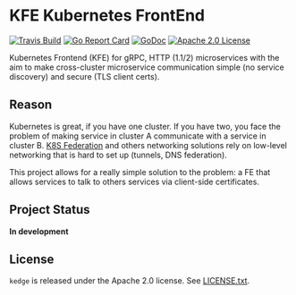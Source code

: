 # KFE Kubernetes FrontEnd

[![Travis Build](https://travis-ci.org/mwitkow/kedge.svg?branch=master)](https://travis-ci.org/mwitkow/kedge)
[![Go Report Card](https://goreportcard.com/badge/github.com/mwitkow/kedge)](https://goreportcard.com/report/github.com/mwitkow/kedge)
[![GoDoc](http://img.shields.io/badge/GoDoc-Reference-blue.svg)](https://godoc.org/github.com/mwitkow/grpc-proxy)
[![Apache 2.0 License](https://img.shields.io/badge/License-Apache%202.0-blue.svg)](LICENSE)

Kubernetes Frontend (KFE) for gRPC, HTTP (1.1/2) microservices with the aim to make cross-cluster
microservice communication simple (no service discovery) and secure (TLS client certs).


## Reason

Kubernetes is great, if you have one cluster. If you have two, you face the problem of making service in cluster A 
communicate with a service in cluster B. [K8S Federation](https://kubernetes.io/docs/concepts/cluster-administration/federation/) and others
networking solutions rely on low-level networking that is hard to set up (tunnels, DNS federation).

This project allows for a really simple solution to the problem: a FE that allows services to talk to others services
via client-side certificates.

## Project Status

**In development**


## License

`kedge` is released under the Apache 2.0 license. See [LICENSE.txt](LICENSE.txt).

